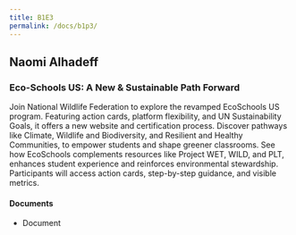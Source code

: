 ```yaml
---
title: B1E3
permalink: /docs/b1p3/
---
```


## Naomi Alhadeff

### Eco-Schools US: A New & Sustainable Path Forward

Join National Wildlife Federation to explore the revamped EcoSchools US program. Featuring action cards, platform flexibility, and UN Sustainability Goals, it offers a new website and certification process. Discover pathways like Climate, Wildlife and Biodiversity, and Resilient and Healthy Communities, to empower students and shape greener classrooms. See how EcoSchools complements resources like Project WET, WILD, and PLT, enhances student experience and reinforces environmental stewardship. Participants will access action cards, step-by-step guidance, and visible metrics.

#### Documents
 - Document